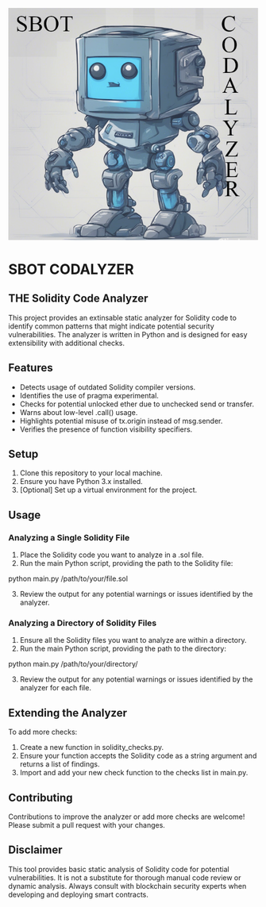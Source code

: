 
![](images/sbot.png)

# SBOT CODALYZER
## THE Solidity Code Analyzer

This project provides an extinsable static analyzer for Solidity code to identify common patterns that might indicate potential security vulnerabilities. The analyzer is written in Python and is designed for easy extensibility with additional checks.

## Features

- Detects usage of outdated Solidity compiler versions.
- Identifies the use of pragma experimental.
- Checks for potential unlocked ether due to unchecked send or transfer.
- Warns about low-level .call() usage.
- Highlights potential misuse of tx.origin instead of msg.sender.
- Verifies the presence of function visibility specifiers.

## Setup

1. Clone this repository to your local machine.
2. Ensure you have Python 3.x installed.
3. [Optional] Set up a virtual environment for the project.

## Usage

### Analyzing a Single Solidity File

1. Place the Solidity code you want to analyze in a .sol file.
2. Run the main Python script, providing the path to the Solidity file:

python main.py /path/to/your/file.sol

3. Review the output for any potential warnings or issues identified by the analyzer.

### Analyzing a Directory of Solidity Files

1. Ensure all the Solidity files you want to analyze are within a directory.
2. Run the main Python script, providing the path to the directory:

python main.py /path/to/your/directory/

3. Review the output for any potential warnings or issues identified by the analyzer for each file.

## Extending the Analyzer

To add more checks:

1. Create a new function in solidity_checks.py.
2. Ensure your function accepts the Solidity code as a string argument and returns a list of findings.
3. Import and add your new check function to the checks list in main.py.

## Contributing

Contributions to improve the analyzer or add more checks are welcome! Please submit a pull request with your changes.

## Disclaimer

This tool provides basic static analysis of Solidity code for potential vulnerabilities. It is not a substitute for thorough manual code review or dynamic analysis. Always consult with blockchain security experts when developing and deploying smart contracts.
